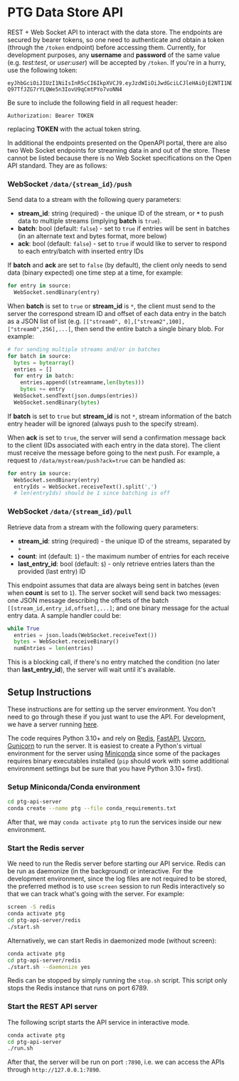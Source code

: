 # PTG Data Store API

REST + Web Socket API to interact with the data store. The endpoints are secured by bearer tokens, so one need to authenticate and obtain a token (through the `/token` endpoint) before accessing them. Currently, for development purposes, any **username** and **password** of the same value (e.g. *test:test*, or *user:user*) will be accepted by `/token`. If you're in a hurry, use the following token:

```
eyJhbGciOiJIUzI1NiIsInR5cCI6IkpXVCJ9.eyJzdWIiOiJwdGciLCJleHAiOjE2NTI1NDU3MTl9.8S6dal-Q97TfJZG7rYLQWe5n3IovU9qCmtPYo7voNN4
```

Be sure to include the following field in all request header:
```
Authorization: Bearer TOKEN
```
replacing **TOKEN** with the actual token string.

In additional the endpoints presented on the OpenAPI portal, there are also two Web Socket endpoints for streaming data in and out of the store. These cannot be listed because there is no Web Socket specifications on the Open API standard. They are as follows:

### **WebSocket** **`/data/{stream_id}/push`**
Send data to a stream with the following query parameters:
* **stream_id**: string (required) - the unique ID of the stream, or **`*`** to push data to multiple streams (implying **batch** is `true`).
* **batch**: bool (default: `false`) - set to `true` if entries will be sent in batches (in an alternate text and bytes format, more below)
* **ack**: bool (default: `false`) - set to `true` if would like to server to respond to each entry/batch with inserted entry IDs

If **batch** and **ack** are set to `false` (by default), the client only needs to send data (binary expected) one time step at a time, for example:
```python
for entry in source:
  WebSocket.sendBinary(entry)
```

When **batch** is set to `true` or **stream_id** is `*`, the client must send to the server the correspond stream ID and offset of each data entry in the batch as a JSON list of list (e.g. `[["stream0", 0],["stream2",100],["stream0",256],...[`, then send the entire batch a single binary blob. For example:
```python
# for sending multiple streams and/or in batches
for batch in source:
  bytes = bytearray()
  entries = []
  for entry in batch:
    entries.append((streamname,len(bytes)))
    bytes += entry
  WebSocket.sendText(json.dumps(entries))
  WebSocket.sendBinary(bytes)
```

If **batch** is set to `true` but **stream_id** is not `*`, stream information of the batch entry header will be ignored (always push to the specify stream).

When **ack** is set to `true`, the server will send a confirmation message back to the client (IDs associated with each entry in the data store). The client must receive the message before going to the next push. For example, a request to `/data/mystream/push?ack=true` can be handled as:
```python
for entry in source:
  WebSocket.sendBinary(entry)
  entryIds = WebSocket.receiveText().split(',')
  # len(entryIds) should be 1 since batching is off
```

### **WebSocket** **`/data/{stream_id}/pull`**
Retrieve data from a stream with the following query parameters:
* **stream_id**: string (required) - the unique ID of the streams, separated by `+`
* **count**: int (default: `1`) - the maximum number of entries for each receive
* **last_entry_id**: bool (default: `$`) - only retrieve entries laters than the provided (last entry) ID

This endpoint assumes that data are always being sent in batches (even when **count** is set to `1`). The server socket will send back two messages: one JSON message describing the offsets of the batch `[[stream_id,entry_id,offset],...]`; and one binary message for the actual entry data. A sample handler could be:
```python
while True
  entries = json.loads(WebSocket.receiveText())
  bytes = WebSocket.receiveBinary()
  numEntries = len(entries)
```

This is a blocking call, if there's no entry matched the condition (no later than **last_entry_id**), the server will wait until it's available.

## Setup Instructions

These instructions are for setting up the server environment. You don't need to go through these if you just want to use the API. For development, we have a server running [here](https://eng-nrf233-01.engineering.nyu.edu/ptg/api/docs).

The code requires Python 3.10+ and rely on [Redis](https://redis.io/), [FastAPI](https://fastapi.tiangolo.com/), [Uvcorn](https://www.uvicorn.org/), [Gunicorn](https://gunicorn.org/) to run the server. It is easiest to create a Python's virtual environment for the server using [Miniconda](https://docs.conda.io/en/latest/miniconda.html) since some of the packages requires binary executables installed (`pip` should work with some additional environment settings but be sure that you have Python 3.10+ first).

### Setup Miniconda/Conda environment
```bash
cd ptg-api-server
conda create --name ptg --file conda_requirements.txt
```

After that, we may `conda activate ptg` to run the services inside our new environment.

### Start the Redis server
We need to run the Redis server before starting our API service. Redis can be run as daemonize (in the background) or interactive. For the development environment, since the log files are not required to be stored, the preferred method is to use `screen` session to run Redis interactively so that we can track what's going with the server. For example:
```bash
screen -S redis
conda activate ptg
cd ptg-api-server/redis
./start.sh
```

Alternatively, we can start Redis in daemonized mode (without screen):
```bash
conda activate ptg
cd ptg-api-server/redis
./start.sh --daemonize yes
```

Redis can be stopped by simply running the `stop.sh` script. This script only stops the Redis instance that runs on port 6789.

### Start the REST API server
The following script starts the API service in interactive mode. 
```bash
conda activate ptg
cd ptg-api-server
./run.sh
```
After that, the server will be run on port `:7890`, i.e. we can access the APIs through `http://127.0.0.1:7890`.

